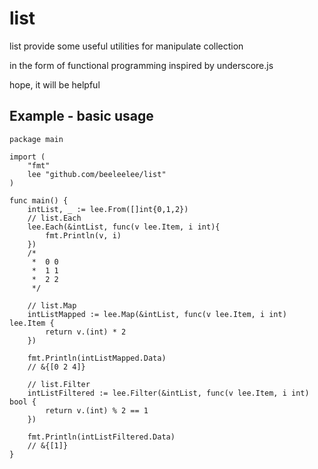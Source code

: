 # list

list provide some useful utilities for manipulate collection

in the form of functional programming inspired by underscore.js

hope, it will be helpful

## Example - basic usage

```
package main

import (
	"fmt"
	lee "github.com/beeleelee/list"
)

func main() {
	intList, _ := lee.From([]int{0,1,2})
	// list.Each
	lee.Each(&intList, func(v lee.Item, i int){
		fmt.Println(v, i)
	})
	/*
	 *	0 0
	 *	1 1
	 *	2 2
	 */

	// list.Map
	intListMapped := lee.Map(&intList, func(v lee.Item, i int) lee.Item {
		return v.(int) * 2
	})

	fmt.Println(intListMapped.Data)
	// &{[0 2 4]}

	// list.Filter
	intListFiltered := lee.Filter(&intList, func(v lee.Item, i int) bool {
		return v.(int) % 2 == 1
	})
	
	fmt.Println(intListFiltered.Data)
	// &{[1]}
}
```